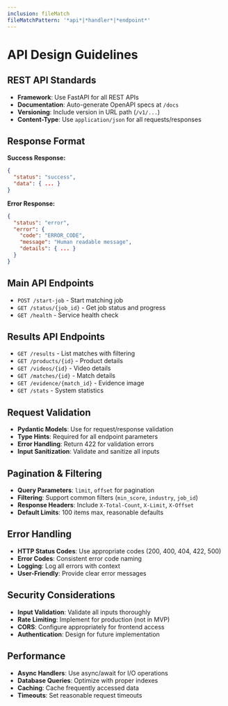 ```yaml
---
inclusion: fileMatch
fileMatchPattern: '*api*|*handler*|*endpoint*'
---
```


# API Design Guidelines

## REST API Standards
- **Framework**: Use FastAPI for all REST APIs
- **Documentation**: Auto-generate OpenAPI specs at `/docs`
- **Versioning**: Include version in URL path (`/v1/...`)
- **Content-Type**: Use `application/json` for all requests/responses

## Response Format
**Success Response:**
```json
{
  "status": "success",
  "data": { ... }
}
```

**Error Response:**
```json
{
  "status": "error", 
  "error": {
    "code": "ERROR_CODE",
    "message": "Human readable message",
    "details": { ... }
  }
}
```

## Main API Endpoints
- `POST /start-job` - Start matching job
- `GET /status/{job_id}` - Get job status and progress
- `GET /health` - Service health check

## Results API Endpoints
- `GET /results` - List matches with filtering
- `GET /products/{id}` - Product details
- `GET /videos/{id}` - Video details  
- `GET /matches/{id}` - Match details
- `GET /evidence/{match_id}` - Evidence image
- `GET /stats` - System statistics

## Request Validation
- **Pydantic Models**: Use for request/response validation
- **Type Hints**: Required for all endpoint parameters
- **Error Handling**: Return 422 for validation errors
- **Input Sanitization**: Validate and sanitize all inputs

## Pagination & Filtering
- **Query Parameters**: `limit`, `offset` for pagination
- **Filtering**: Support common filters (`min_score`, `industry`, `job_id`)
- **Response Headers**: Include `X-Total-Count`, `X-Limit`, `X-Offset`
- **Default Limits**: 100 items max, reasonable defaults

## Error Handling
- **HTTP Status Codes**: Use appropriate codes (200, 400, 404, 422, 500)
- **Error Codes**: Consistent error code naming
- **Logging**: Log all errors with context
- **User-Friendly**: Provide clear error messages

## Security Considerations
- **Input Validation**: Validate all inputs thoroughly
- **Rate Limiting**: Implement for production (not in MVP)
- **CORS**: Configure appropriately for frontend access
- **Authentication**: Design for future implementation

## Performance
- **Async Handlers**: Use async/await for I/O operations
- **Database Queries**: Optimize with proper indexes
- **Caching**: Cache frequently accessed data
- **Timeouts**: Set reasonable request timeouts